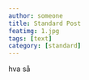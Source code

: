 ```yaml
---
author: someone
title: Standard Post
featimg: 1.jpg
tags: [text]
category: [standard]
---
```

hva så
